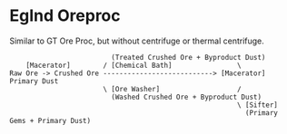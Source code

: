 # EgInd Oreproc

Similar to GT Ore Proc, but without centrifuge or thermal centrifuge.

```
                         (Treated Crushed Ore + Byproduct Dust)
    [Macerator]        / [Chemical Bath]                \
Raw Ore -> Crushed Ore ---------------------------> [Macerator] Primary Dust
                       \ [Ore Washer]                   /
                         (Washed Crushed Ore + Byproduct Dust)
                                                        \ [Sifter]
                                                          (Primary Gems + Primary Dust)
```
